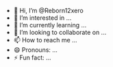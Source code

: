 - 👋 Hi, I’m @Reborn12xero
- 👀 I’m interested in ...
- 🌱 I’m currently learning ...
- 💞️ I’m looking to collaborate on ...
- 📫 How to reach me ...
- 😄 Pronouns: ...
- ⚡ Fun fact: ...

<!---
Reborn12xero/Reborn12xero is a ✨ special ✨ repository because its `README.md` (this file) appears on your GitHub profile.
You can click the Preview link to take a look at your changes.
--->
